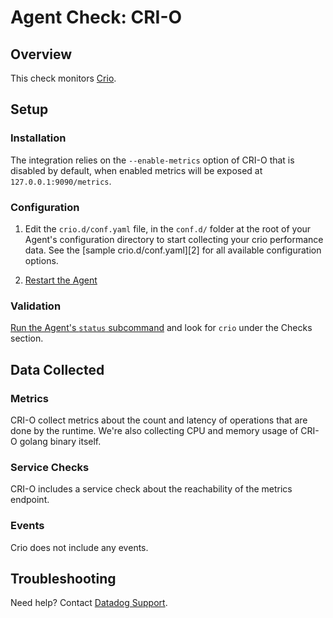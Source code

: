 # Agent Check: CRI-O

## Overview

This check monitors [Crio][1].

## Setup

### Installation

The integration relies on the `--enable-metrics` option of CRI-O that is disabled by default, when enabled metrics will be exposed at `127.0.0.1:9090/metrics`.

### Configuration

1. Edit the `crio.d/conf.yaml` file, in the `conf.d/` folder at the root of your
   Agent's configuration directory to start collecting your crio performance data.
   See the [sample crio.d/conf.yaml][2] for all available configuration options.

2. [Restart the Agent][3]

### Validation

[Run the Agent's `status` subcommand][4] and look for `crio` under the Checks section.

## Data Collected

### Metrics

CRI-O collect metrics about the count and latency of operations that are done by the runtime.
We're also collecting CPU and memory usage of CRI-O golang binary itself.

### Service Checks

CRI-O includes a service check about the reachability of the metrics endpoint.

### Events

Crio does not include any events.

## Troubleshooting

Need help? Contact [Datadog Support][6].

[1]: **LINK_TO_INTEGERATION_SITE**
[3]: https://github.com/DataDog/integrations-core/blob/master/crio/datadog_checks/crio/data/conf.yaml.example
[4]: https://docs.datadoghq.com/agent/faq/agent-commands/#start-stop-restart-the-agent
[5]: https://docs.datadoghq.com/agent/faq/agent-commands/#agent-status-and-information
[6]: https://docs.datadoghq.com/help/
